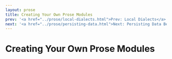 ```yaml
---
layout: prose
title: Creating Your Own Prose Modules
prev: '<a href="../prose/local-dialects.html">Prev: Local Dialects</a>'
next: '<a href="../prose/persisting-data.html">Next: Persisting Data Between Executions</a>'
---
```


# Creating Your Own Prose Modules